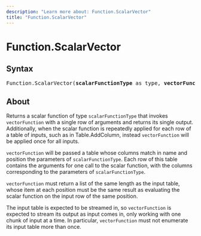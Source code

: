 ```yaml
---
description: "Learn more about: Function.ScalarVector"
title: "Function.ScalarVector"
---
```

# Function.ScalarVector

## Syntax

<pre>
Function.ScalarVector(<b>scalarFunctionType</b> as type, <b>vectorFunction</b> as function) as function
</pre>

## About

Returns a scalar function of type `scalarFunctionType` that invokes `vectorFunction` with a single row of arguments and returns its single output. Additionally, when the scalar function is repeatedly applied for each row of a table of inputs, such as in Table.AddColumn, instead `vectorFunction` will be applied once for all inputs.

`vectorFunction` will be passed a table whose columns match in name and position the parameters of `scalarFunctionType`. Each row of this table contains the arguments for one call to the scalar function, with the columns corresponding to the parameters of `scalarFunctionType`.

`vectorFunction` must return a list of the same length as the input table, whose item at each position must be the same result as evaluating the scalar function on the input row of the same position.

The input table is expected to be streamed in, so `vectorFunction` is expected to stream its output as input comes in, only working with one chunk of input at a time. In particular, `vectorFunction` must not enumerate its input table more than once.
